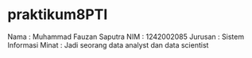 # praktikum8PTI
Nama : Muhammad Fauzan Saputra
NIM : 1242002085
Jurusan : Sistem Informasi 
Minat : Jadi seorang data analyst dan data scientist
